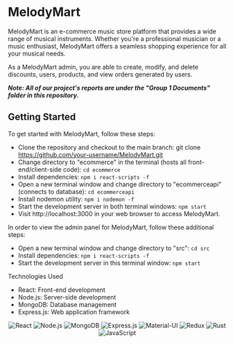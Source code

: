 # MelodyMart

MelodyMart is an e-commerce music store platform that provides a wide range of musical instruments. Whether you're a professional musician or a music enthusiast, MelodyMart offers a seamless shopping experience for all your musical needs.

As a MelodyMart admin, you are able to create, modify, and delete discounts, users, products, and view orders generated by users.

***Note: All of our project's reports are under the "Group 1 Documents" folder in this repository.***

<h2>Getting Started</h2>

To get started with MelodyMart, follow these steps:
- Clone the repository and checkout to the main branch: git clone https://github.com/your-username/MelodyMart.git
- Change directory to "ecommerce" in the terminal (hosts all front-end/client-side code): `cd ecommerce`
- Install dependencies:  `npm i react-scripts -f`
- Open a new terminal window and change directory to "ecommerceapi" (connects to database): `cd ecommerceapi`
- Install nodemon utility: `npm i nodemon -f`
- Start the development server in both terminal windows: `npm start`
- Visit http://localhost:3000 in your web browser to access MelodyMart.

In order to view the admin panel for MelodyMart, follow these additional steps:
- Open a new terminal window and change directory to "src": `cd src`
- Install dependencies: `npm i react-scripts -f`
- Start the development server in this terminal window: `npm start`

Technologies Used
- React: Front-end development
- Node.js: Server-side development
- MongoDB: Database management
- Express.js: Web application framework

<p align = "center">
<img alt="React" src="https://img.shields.io/badge/React-20232A?style=for-the-badge&logo=react&logoColor=61DAFB" />
<img alt="Node.js" src="https://img.shields.io/badge/Node.js-43853D?style=for-the-badge&logo=node.js&logoColor=white" />
<img alt="MongoDB" src="https://img.shields.io/badge/MongoDB-4EA94B?style=for-the-badge&logo=mongodb&logoColor=white" />
<img alt="Express.js" src="https://img.shields.io/badge/Express.js-404D59?style=for-the-badge" />
<img alt="Material-UI" src="https://img.shields.io/badge/Material--UI-0081CB?style=for-the-badge&logo=material-ui&logoColor=white" />
<img alt="Redux" src="https://img.shields.io/badge/Redux-593D88?style=for-the-badge&logo=redux&logoColor=white" />
<img alt="Rust" src="https://img.shields.io/badge/Rust-000000?style=for-the-badge&logo=rust&logoColor=white" />
<img alt="JavaScript" src= "https://img.shields.io/badge/JavaScript-323330?style=for-the-badge&logo=javascript&logoColor=F7DF1E" />
</p>
